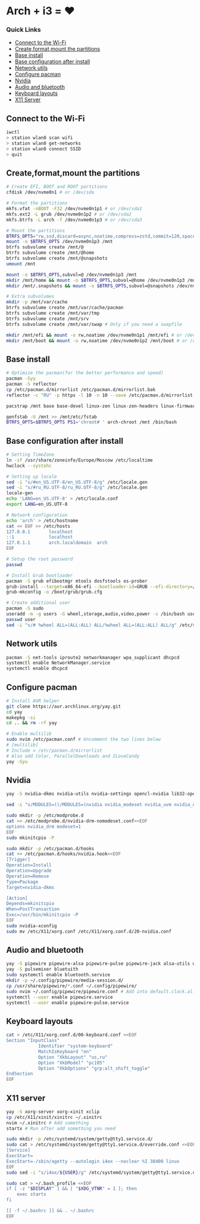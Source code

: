 # Arch + i3 = ❤️

### Quick Links

* [Connect to the Wi-Fi](#wifi)
* [Create,format,mount the partitions](#partitions)
* [Base install](#base_install)
* [Base configuration after install](#after_install)
* [Network utils](#net_utils)
* [Configure pacman](#pacman)
* [Nvidia](#nvidia)
* [Audio and bluetooth](#audio_bluetooth)
* [Keyboard layouts](#keyboard)
* [X11 Server](#x11)

## Connect to the Wi-Fi <a id='wifi'></a>

```sh
iwctl
> station wlan0 scan wifi
> station wlan0 get-networks
> station wlan0 connect SSID
> quit
```

## Create,format,mount the partitions <a id='partitions'></a>

```sh
# Create EFI, BOOT and ROOT partitions
cfdisk /dev/nvme0n1 # or /dev/sda

# Format the partitions
mkfs.vfat -nBOOT -F32 /dev/nvme0n1p1 # or /dev/sda1
mkfs.ext2 -L grub /dev/nvme0n1p2 # or /dev/sda2
mkfs.btrfs -L arch -f /dev/nvme0n1p3 # or /dev/sda3

# Mount the partitions
BTRFS_OPTS="rw,ssd,discard=async,noatime,compress=zstd,commit=120,space_cache=v2"
mount -o $BTRFS_OPTS /dev/nvme0n1p3 /mnt
btrfs subvolume create /mnt/@
btrfs subvolume create /mnt/@home
btrfs subvolume create /mnt/@snapshots
umount /mnt

mount -o $BTRFS_OPTS,subvol=@ /dev/nvme0n1p3 /mnt
mkdir /mnt/home && mount -o $BTRFS_OPTS,subvol=@home /dev/nvme0n1p3 /mnt/home
mkdir /mnt/.snapshots && mount -o $BTRFS_OPTS,subvol=@snapshots /dev/nvme0n1p3 /mnt/.snapshots

# Extra subvolumes
mkdir -p /mnt/var/cache
btrfs subvolume create /mnt/var/cache/pacman
btrfs subvolume create /mnt/var/tmp
btrfs subvolume create /mnt/srv
btrfs subvolume create /mnt/var/swap # Only if you need a swapfile

mkdir /mnt/efi && mount -o rw,noatime /dev/nvme0n1p1 /mnt/efi # or /dev/sda1
mkdir /mnt/boot && mount -o rw,noatime /dev/nvme0n1p2 /mnt/boot # or /dev/sda2
```

## Base install <a id='base_install'></a>

```sh
# Optimize the pacman(for the better performance and speed)
pacman -Syy
pacman -S reflector
cp /etc/pacman.d/mirrorlist /etc/pacman.d/mirrorlist.bak
reflector -c "RU" -p https -l 10 -n 10 --save /etc/pacman.d/mirrorlist

pacstrap /mnt base base-devel linux-zen linux-zen-headers linux-firmware neovim btrfs-progs {intel,amd}-ucode iucode-tool

genfstab -U /mnt >> /mnt/etc/fstab
BTRFS_OPTS=$BTRFS_OPTS PS1='chroot# ' arch-chroot /mnt /bin/bash
```

## Base configuration after install <a id="after_install"></a>

```sh
# Setting TimeZone
ln -sf /usr/share/zoneinfo/Europe/Moscow /etc/localtime
hwclock --systohc

# Setting up locale
sed -i "s/#en_US.UTF-8/en_US.UTF-8/g" /etc/locale.gen
sed -i "s/#ru_RU.UTF-8/ru_RU.UTF-8/g" /etc/locale.gen
locale-gen
echo 'LANG=en_US.UTF-8' > /etc/locale.conf
export LANG=en_US.UTF-8

# Network configuration
echo 'arch' > /etc/hostname
cat << EOF >> /etc/hosts
127.0.0.1       localhost
::1             localhost
127.0.1.1       arch.localdomain  arch
EOF

# Setup the root password
passwd

# Install Grub bootloader
pacman -S grub efibootmgr mtools dosfstools os-prober
grub-install --target=x86_64-efi --bootloader-id=GRUB --efi-directory=/efi
grub-mkconfig -o /boot/grub/grub.cfg

# Create additional user
pacman -S sudo
useradd -m -g users -G wheel,storage,audio,video,power -s /bin/bash user
passwd user
sed -i "s/# %wheel ALL=(ALL:ALL) ALL/%wheel ALL=(ALL:ALL) ALL/g" /etc/sudoers
```

## Network utils <a id="net_utils"></a>

```sh
pacman -S net-tools iproute2 networkmanager wpa_supplicant dhcpcd
systemctl enable NetworkManager.service
systemctl enable dhcpcd
```

## Configure pacman <a id="pacman"></a>

```sh
# Install AUR helper
git clone https://aur.archlinux.org/yay.git
cd yay
makepkg -si
cd .. && rm -rf yay

# Enable multilib
sudo nvim /etc/pacman.conf # Uncomment the two lines below
# [multilib]
# Include = /etc/pacman.d/mirrorlist
# Also add Color, ParallelDownloads and ILoveCandy
yay -Syu
```

## Nvidia <a id="nvidia"></a>

```sh
yay -S nvidia-dkms nvidia-utils nvidia-settings opencl-nvidia lib32-opencl-nvidia lib32-nvidia-utils

sed -i "s/MODULES=()/MODULES=(nvidia nvidia_modeset nvidia_uvm nvidia_drm)/g" /etc/mkinitcpio.conf

sudo mkdir -p /etc/modprobe.d
cat >> /etc/modprobe.d/nvidia-drm-nomodeset.conf<<EOF
options nvidia_drm modeset=1
EOF
sudo mkinitcpio -P

sudo mkdir -p /etc/pacman.d/hooks
cat >> /etc/pacman.d/hooks/nvidia.hook<<EOF
[Trigger]
Operation=Install
Operation=Upgrade
Operation=Remove
Type=Package
Target=nvidia-dkms

[Action]
Depends=mkinitcpio
When=PostTransaction
Exec=/usr/bin/mkinitcpio -P
EOF
sudo nvidia-xconfig
sudo mv /etc/X11/xorg.conf /etc/X11/xorg.conf.d/20-nvidia.conf
```

## Audio and bluetooth <a id="audio_bluetooth"></a>

```sh
yay -S pipewire pipewire-alsa pipewire-pulse pipewire-jack alsa-utils wireplumber pavucontrol lib32-pipewire lib32-pipewire-jack bluez bluez-utils
yay -S pulsemixer bluetuith
sudo systemctl enable bluetooth.service
mkdir -p ~/.config/pipewire/media-session.d/
cp /usr/share/pipewire/*.conf ~/.config/pipewire/
sudo nvim ~/.config/pipewire/pipewire.conf # Add into default.clock.allowed-rates "44100"
systemctl --user enable pipewire.service
systemctl --user enable pipewire-pulse.service
```

## Keyboard layouts <a id="keyboard"></a>

```sh
cat > /etc/X11/xorg.conf.d/00-keyboard.conf <<EOF
Section "InputClass"
            Identifier "system-keyboard"
            MatchIsKeyboard "on"
            Option "XkbLayout" "us,ru"
            Option "XkbModel" "pc105"
            Option "XkbOptions" "grp:alt_shift_toggle"
EndSection
EOF
```

## X11 server <a id="x11"></a>

```sh
yay -S xorg-server xorg-xinit xclip
cp /etc/X11/xinit/xinitrc ~/.xinitrc
nvim ~/.xinitrc # Add something
startx # Run after add something you need

sudo mkdir -p /etc/systemd/system/getty@tty1.service.d/
sudo cat > /etc/systemd/system/getty@tty1.service.d/override.conf <<EOF
[Service]
ExecStart=
ExecStart=-/sbin/agetty --autologin i4ox --noclear %I 38400 linux
EOF
sudo sed -i "s/i4ox/${USER}/g" /etc/systemd/system/getty@tty1.service.d/override.conf

sudo cat > ~/.bash_profile <<EOF
if [ -z "$DISPLAY" ] && [ "$XDG_VTNR" = 1 ]; then
    exec startx
fi

[[ -f ~/.bashrc ]] && . ~/.bashrc
EOF
```
